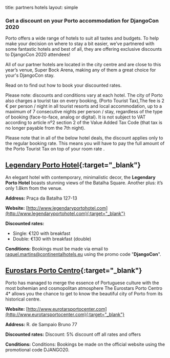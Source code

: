 title: partners hotels
layout: simple

### Get a discount on your Porto accommodation for **DjangoCon 2020**

Porto offers a wide range of hotels  to suit all tastes and budgets. To help make your decision on where to stay a bit easier, we’ve partnered with some fantastic hotels and best of all, they are offering exclusive discounts to DjangoCon 2020 attendees!

All of our partner hotels are located in the city centre and are close to this year’s venue, Super Bock Arena, making any of them a great choice for your's DjangoCon stay.

Read on to find out how to book your discounted rates.

Please note: discounts and conditions vary at each hotel. The city of Porto also charges a tourist tax on every booking, 
(Porto Tourist Tax),The fee is 2 € per person / night in all tourist resorts and local accommodation, up to a maximum of 7 consecutive nights per person / stay, regardless of the type of booking (face-to-face, analog or digital). It is not subject to VAT according to  article nº2 section 2 of the Value Added Tax Code (that  tax is no longer payable from the 7th night).

Please note that in all of the below hotel deals, the discount applies only to the regular booking rate. This means you will have to pay the full amount of the Porto Tourist Tax on top of your room rate .

## [Legendary Porto Hotel](http://www.legendaryportohotel.com){:target="_blank"}

An elegant hotel with contemporary, minimalistic decor, the **Legendary Porto Hotel** boasts stunning views of the Batalha Square. Another plus: it’s only 1.8km from the venue.

**Address:** Praça da Batalha 127-13

**Website:** [http://www.legendaryportohotel.com](http://www.legendaryportohotel.com){:target="_blank"}

**Discounted rates:** 

- Single: €120 with breakfast
- Double: €130 with breakfast (double)

**Conditions:** Bookings must be made via email to raquel.martins@continentalhotels.eu using the promo code "**DjangoCon**".

## [Eurostars Porto Centro](http://www.legendaryportohotel.com){:target="_blank"}

Porto has managed to merge the essence of Portuguese culture with the most bohemian and cosmopolitan atmosphere The Eurostars Porto Centro 4* allows you the chance to get to know the beautiful city of Porto from its historical centre.

**Website:** [http://www.eurotarsportocenter.com](http://www.eurotarsportocenter.com){:target="_blank"}

**Address:** R. de Sampaio Bruno 77

**Discounted rates:** 
Discount: 5% discount off all rates and offers

**Conditions:** Conditions: Bookings be made on the official website using the promotional code DJANGO20.


